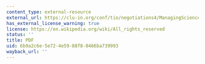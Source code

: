 ```yaml
---
content_type: external-resource
external_url: https://clu-in.org/conf/tio/negotiations4/ManagingScience-and-Technology-in-Complex-Cases-Adler-Bean-Birkoff-PCI.pdf
has_external_license_warning: true
license: https://en.wikipedia.org/wiki/All_rights_reserved
status: ''
title: PDF
uid: 6b9a2c6e-5e72-4e59-88f8-0466ba739993
wayback_url: ''
---
```

